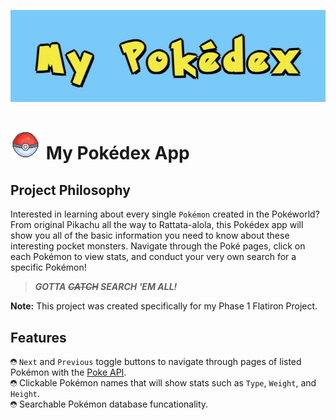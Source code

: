 ![alt text](images/my-pokedex-logo.JPG)
# ![alt text](images/pokeball.gif) My Pokédex App 

## Project Philosophy


Interested in learning about every single `Pokémon` created in the Pokéworld?  From original Pikachu all the way to Rattata-alola, this Pokédex app will show you all of the basic information you need to know about these interesting pocket monsters.  Navigate through the Poké pages, click on each Pokémon to view stats, and conduct your very own search for a specific Pokémon!

>***GOTTA ~~CATCH~~ SEARCH 'EM ALL!***

**Note:** This project was created specifically for my Phase 1 Flatiron Project.

## Features
![alt text](images/pokeball_dark10px.png) `Next` and `Previous` toggle buttons to navigate through pages of listed Pokémon with the [Poke API](https://pokeapi.co/).<br>
![alt text](images/pokeball_dark10px.png) Clickable Pokémon names that will show stats such as `Type`, `Weight`, and `Height`.<br>
![alt text](images/pokeball_dark10px.png) Searchable Pokémon database funcationality.